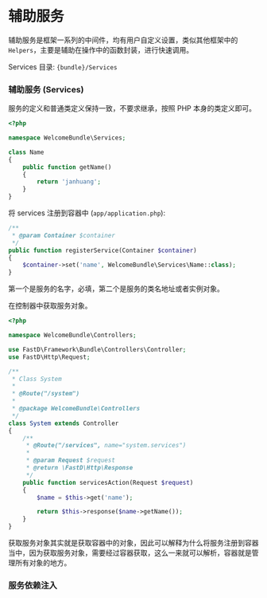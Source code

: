 # 辅助服务

辅助服务是框架一系列的中间件，均有用户自定义设置，类似其他框架中的 `Helpers`，主要是辅助在操作中的函数封装，进行快速调用。

Services 目录: `{bundle}/Services`

### 辅助服务 (Services)

服务的定义和普通类定义保持一致，不要求继承，按照 PHP 本身的类定义即可。

```php
<?php

namespace WelcomeBundle\Services;

class Name
{
    public function getName()
    {
        return 'janhuang';
    }
}
```

将 services 注册到容器中 (`app/application.php`): 

```php
/**
 * @param Container $container
 */
public function registerService(Container $container)
{
    $container->set('name', WelcomeBundle\Services\Name::class);
}
```

第一个是服务的名字，必填，第二个是服务的类名地址或者实例对象。

在控制器中获取服务对象。

```php
<?php

namespace WelcomeBundle\Controllers;

use FastD\Framework\Bundle\Controllers\Controller;
use FastD\Http\Request;

/**
 * Class System
 *
 * @Route("/system")
 *
 * @package WelcomeBundle\Controllers
 */
class System extends Controller
{
    /**
     * @Route("/services", name="system.services")
     *
     * @param Request $request
     * @return \FastD\Http\Response
     */
    public function servicesAction(Request $request)
    {
        $name = $this->get('name');

        return $this->response($name->getName());
    }
}
```

获取服务对象其实就是获取容器中的对象，因此可以解释为什么将服务注册到容器当中，因为获取服务对象，需要经过容器获取，这么一来就可以解析，容器就是管理所有对象的地方。



### 服务依赖注入 